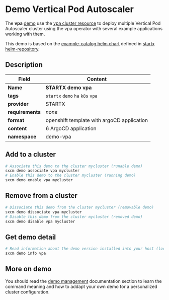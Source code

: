 # Demo Vertical Pod Autoscaler

The **vpa** [demo](../../5-demos) use the [vpa cluster resource](../../resources/vpa) to deploy multiple Vertical Pod Autoscaler cluster using the vpa operator with several example applications working with them.

This demo is based on the [example-catalog helm chart](https://helm-repository.readthedocs.io/en/latest/charts/example-catalog) defined in [startx helm-repository](https://helm-repository.readthedocs.io).

## Description

| Field            | Content                                    |
| ---------------- | ------------------------------------------ |
| **Name**         | **STARTX demo vpa**                        |
| **tags**         | `startx` `demo` `ha` `k8s`  `vpa`          |
| **provider**     | STARTX                                     |
| **requirements** | _none_                                     |
| **format**       | openshift template with argoCD application |
| **content**      | 6 ArgoCD application                       |
| **namespace**    | demo-vpa                                   |

## Add to a cluster

```bash
# Associate this demo to the cluster mycluster (runable demo)
sxcm demo associate vpa mycluster
# Enable this demo to the cluster mycluster (running demo)
sxcm demo enable vpa mycluster
```

## Remove from a cluster

```bash
# Dissociate this demo from the cluster mycluster (removable demo)
sxcm demo dissociate vpa mycluster
# Disable this demo from the cluster mycluster (removed demo)
sxcm demo disable vpa mycluster
```

## Get demo detail

```bash
# Read information about the demo version installed into your host (local)
sxcm demo info vpa
```

## More on demo

You should read the [demo management](../../5-demos) documentation section to learn the command
meaning and how to addapt your own demo for a personalized cluster configuration.

